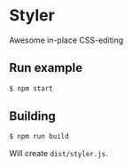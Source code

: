 # Styler

Awesome in-place CSS-editing

## Run example

```bash
$ npm start
```

## Building

```bash
$ npm run build
```

Will create `dist/styler.js`.
